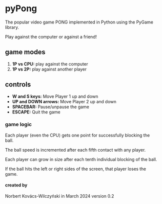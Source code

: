 # pyPong
The popular video game PONG implemented in Python using the PyGame library.

Play against the computer or against a friend!

## game modes
1. **1P vs CPU:**  play against the computer
2. **1P vs 2P:**   play against another player

## controls
- **W and S keys:**       Move Player 1 up and down
- **UP and DOWN arrows:** Move Player 2 up and down
- **SPACEBAR:**           Pause/unpause the game
- **ESCAPE:**             Quit the game

### game logic
Each player (even the CPU) gets one point for successfully blocking the ball.

The ball speed is incremented after each fifth contact with any player.

Each player can grow in size after each tenth individual blocking of the ball.

If the ball hits the left or right sides of the screen, that player loses the game.

#### created by
Norbert Kovács-Wilczyński in March 2024
version 0.2